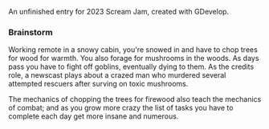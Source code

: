 An unfinished entry for 2023 Scream Jam, created with GDevelop.

### Brainstorm
Working remote in a snowy cabin, you're snowed in and have to chop trees for wood for warmth. You also forage for mushrooms in the woods. As days pass you have to fight off goblins, eventually dying to them. As the credits role, a newscast plays about a crazed man who murdered several attempted rescuers after surving on toxic mushrooms.

The mechanics of chopping the trees for firewood also teach the mechanics of combat; and as you grow more crazy the list of tasks you have to complete each day get more insane and numerous.

